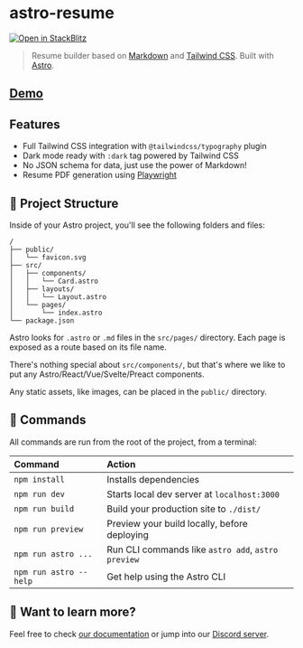 # astro-resume

[![Open in StackBlitz](https://developer.stackblitz.com/img/open_in_stackblitz.svg)](https://stackblitz.com/github/EmaSuriano/astro-resume/tree/latest)

> Resume builder based on [Markdown](https://www.markdownguide.org/) and [Tailwind CSS](https://tailwindcss.com/). Built with [Astro](https://astro.build/).

## [Demo](https://astro-resume.netlify.app)

## Features

- Full Tailwind CSS integration with `@tailwindcss/typography` plugin
- Dark mode ready with `:dark` tag powered by Tailwind CSS
- No JSON schema for data, just use the power of Markdown!
- Resume PDF generation using [Playwright](https://playwright.dev/)

## 🚀 Project Structure

Inside of your Astro project, you'll see the following folders and files:

```
/
├── public/
│   └── favicon.svg
├── src/
│   ├── components/
│   │   └── Card.astro
│   ├── layouts/
│   │   └── Layout.astro
│   └── pages/
│       └── index.astro
└── package.json
```

Astro looks for `.astro` or `.md` files in the `src/pages/` directory. Each page is exposed as a route based on its file name.

There's nothing special about `src/components/`, but that's where we like to put any Astro/React/Vue/Svelte/Preact components.

Any static assets, like images, can be placed in the `public/` directory.

## 🧞 Commands

All commands are run from the root of the project, from a terminal:

| Command                | Action                                             |
| :--------------------- | :------------------------------------------------- |
| `npm install`          | Installs dependencies                              |
| `npm run dev`          | Starts local dev server at `localhost:3000`        |
| `npm run build`        | Build your production site to `./dist/`            |
| `npm run preview`      | Preview your build locally, before deploying       |
| `npm run astro ...`    | Run CLI commands like `astro add`, `astro preview` |
| `npm run astro --help` | Get help using the Astro CLI                       |

## 👀 Want to learn more?

Feel free to check [our documentation](https://docs.astro.build) or jump into our [Discord server](https://astro.build/chat).
